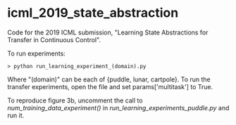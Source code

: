 # icml_2019_state_abstraction
Code for the 2019 ICML submission, "Learning State Abstractions for Transfer in Continuous Control".

To run experiments:

	> python run_learning_experiment_(domain).py

Where "(domain)" can be each of {puddle, lunar, cartpole}. To run the transfer experiments, open the file and set params['multitask'] to True.

To reproduce figure 3b, uncomment the call to _num_training_data_experiment()_ in _run_learning_experiments_puddle.py_ and run it.